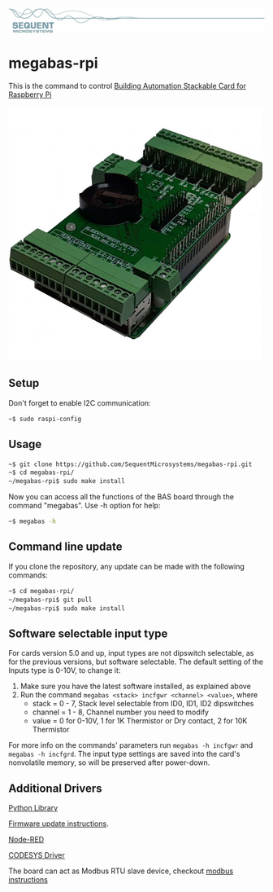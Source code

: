 [![megabas-rpi](res/sequent.jpg)](https://www.sequentmicrosystems.com)

# megabas-rpi

This is the command to control [Building Automation Stackable Card for Raspberry Pi](https://sequentmicrosystems.com/products/building-automation-8-layer-stackable-hat-v4-for-raspberry-pi)

![MEGA-BAS](res/megabas.jpg)

## Setup

Don't forget to enable I2C communication:
```bash
~$ sudo raspi-config
```

## Usage

```bash
~$ git clone https://github.com/SequentMicrosystems/megabas-rpi.git
~$ cd megabas-rpi/
~/megabas-rpi$ sudo make install
```

Now you can access all the functions of the BAS board through the command "megabas". Use -h option for help:
```bash
~$ megabas -h
```
 ## Command line update
If you clone the repository, any update can be made with the following commands:

```bash
~$ cd megabas-rpi/  
~/megabas-rpi$ git pull
~/megabas-rpi$ sudo make install
```
## Software selectable input type

For cards version 5.0 and up, input types are not dipswitch selectable, as for the previous versions, but software selectable. 
The default setting of the Inputs type is 0-10V, to change it:

 1) Make sure you have the latest software installed, as explained above
 2) Run the command ```megabas <stack> incfgwr <channel> <value>```, where
      * stack = 0 - 7, Stack level selectable from ID0, ID1, ID2 dipswitches
      * channel = 1 - 8, Channel number you need to modify
      * value = 0 for 0-10V, 1 for 1K Thermistor or Dry contact, 2 for 10K Thermistor

For more info on the commands' parameters run ```megabas -h incfgwr``` and ```megabas -h incfgrd```.
The input type settings are saved into the card's nonvolatile memory, so will be preserved after power-down.

## Additional Drivers

[Python Library](python/README.md)

[Firmware update instructions](update/README.md).

[Node-RED](https://github.com/SequentMicrosystems/megabas-rpi/tree/master/node-red-contrib-sm-bas)

[CODESYS Driver](https://github.com/SequentMicrosystems/megabas-rpi/tree/master/CODESYS)

The board can act as Modbus RTU slave device, checkout [modbus instructions](MODBUS.md)
